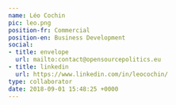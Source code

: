 ```yaml
---
name: Léo Cochin
pic: leo.png
position-fr: Commercial
position-en: Business Development
social:
- title: envelope
  url: mailto:contact@opensourcepolitics.eu
- title: linkedin
  url: https://www.linkedin.com/in/leocochin/
type: collaborator
date: 2018-09-01 15:48:25 +0000
---
```

